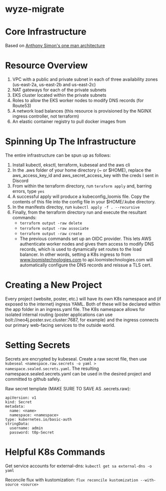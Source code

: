 # wyze-migrate

# Core Infrastructure

Based on [Anthony Simon's one man architecture](https://anthonynsimon.com/blog/one-man-saas-architecture/)

# Resource Overview

1. VPC with a public and private subnet in each of three availability zones (us-east-2a, us-east-2b and us-east-2c)
1. NAT gateways for each of the private subnets
1. EKS cluster located within the private subnets
1. Roles to allow the EKS worker nodes to modify DNS records (for Route53)
1. A network load balances (this resource is provisioned by the NGINX ingress controller, not terraform)
1. An elastic container registry to pull docker images from

# Spinning Up The Infrastructure

The entire infrastructure can be spun up as follows:

1. Install kubectl, eksctl, terraform, kubeseal and the aws cli
1. In the .aws folder of your home directory (~ or $HOME), replace the aws_access_key_id and aws_secret_access_key with the creds I sent in Discord
1. From within the terraform directory, run `teraform apply` and, barring errors, type `yes`
1. A successful apply will produce a kubeconfig_loomis file. Copy the contents of this file into the config file in your $HOME/.kube directory.
1. In the manifests directoy, run `kubectl apply -f . --recursive`
1. Finally, from the terraform directory run and execute the resultant commands:
   - `terraform output -raw delete`
   - `terraform output -raw associate`
   - `terraform output -raw create`
   - The previous commands set up an OIDC provider. This lets AWS authenticate worker nodes and gives them access to modify DNS records, which is used to dynamically set routes to the load balancer. In other words, setting a K8s ingress to from www.loomistechnologies.com to api.loomistechnologies.com will automatically configure the DNS records and reissue a TLS cert.

# Creating a New Project

Every project (website, poster, etc.) will have its own K8s namespace and (if exposed to the internet) ingress YAML. Both of these will be declared within the app folder in an ingress.yaml file. The K8s namespace allows for isolated internal routing (poster applications can use bolt://neo4j.poster.svc.cluster:7687, for example) and the ingress connects our primary web-facing services to the outside world.

# Setting Secrets

Secrets are encrypted by kubeseal. Create a raw secret file, then use `kubeseal <namespace.raw.secrets -o yaml > namespace.sealed.secrets.yaml`. The resulting namespace.sealed.secrets.yaml can be used in the desired project and committed to github safely.

Raw secret template (MAKE SURE TO SAVE AS <project>.secrets.raw):

```
apiVersion: v1
kind: Secret
metadata:
  name: <name>
  namespace: <namespace>
type: kubernetes.io/basic-auth
stringData:
  username: admin
  password: t0p-Secret
```

# Helpful K8s Commands

Get service accounts for external-dns: `kubectl get sa external-dns -o yaml`

Reconcile flux with kustomization: `flux reconcile kustomization --with-source <source>`
